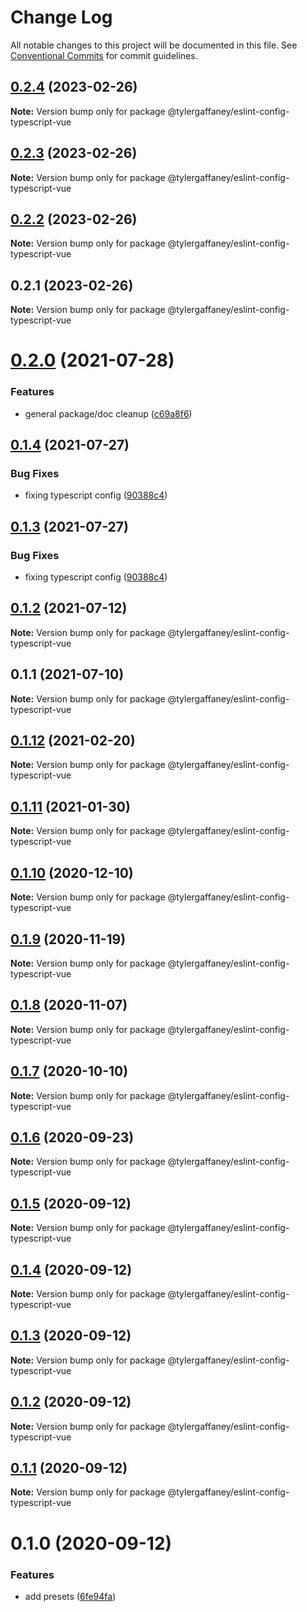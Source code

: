 # Change Log

All notable changes to this project will be documented in this file.
See [Conventional Commits](https://conventionalcommits.org) for commit guidelines.

## [0.2.4](https://github.com/tylergaffaney/configs/compare/@tylergaffaney/eslint-config-typescript-vue@0.2.3...@tylergaffaney/eslint-config-typescript-vue@0.2.4) (2023-02-26)

**Note:** Version bump only for package @tylergaffaney/eslint-config-typescript-vue





## [0.2.3](https://github.com/tylergaffaney/configs/compare/@tylergaffaney/eslint-config-typescript-vue@0.2.2...@tylergaffaney/eslint-config-typescript-vue@0.2.3) (2023-02-26)

**Note:** Version bump only for package @tylergaffaney/eslint-config-typescript-vue





## [0.2.2](https://github.com/tylergaffaney/configs/compare/@tylergaffaney/eslint-config-typescript-vue@0.2.1...@tylergaffaney/eslint-config-typescript-vue@0.2.2) (2023-02-26)

**Note:** Version bump only for package @tylergaffaney/eslint-config-typescript-vue





## 0.2.1 (2023-02-26)

**Note:** Version bump only for package @tylergaffaney/eslint-config-typescript-vue





# [0.2.0](https://github.com/tylergaffaney/configs/compare/@tylergaffaney/eslint-config-typescript-vue@0.1.4...@tylergaffaney/eslint-config-typescript-vue@0.2.0) (2021-07-28)


### Features

* general package/doc cleanup ([c69a8f6](https://github.com/tylergaffaney/configs/commit/c69a8f60a03531f44d7996955d48d522d9637427))





## [0.1.4](https://github.com/tylergaffaney/configs/compare/@tylergaffaney/eslint-config-typescript-vue@0.1.2...@tylergaffaney/eslint-config-typescript-vue@0.1.4) (2021-07-27)

### Bug Fixes

- fixing typescript config ([90388c4](https://github.com/tylergaffaney/configs/commit/90388c4a744ba11070f668e752123d549994c4fb))

## [0.1.3](https://github.com/tylergaffaney/configs/compare/@tylergaffaney/eslint-config-typescript-vue@0.1.2...@tylergaffaney/eslint-config-typescript-vue@0.1.3) (2021-07-27)

### Bug Fixes

- fixing typescript config ([90388c4](https://github.com/tylergaffaney/configs/commit/90388c4a744ba11070f668e752123d549994c4fb))

## [0.1.2](https://github.com/tylergaffaney/configs/compare/@tylergaffaney/eslint-config-typescript-vue@0.1.1...@tylergaffaney/eslint-config-typescript-vue@0.1.2) (2021-07-12)

**Note:** Version bump only for package @tylergaffaney/eslint-config-typescript-vue

## 0.1.1 (2021-07-10)

**Note:** Version bump only for package @tylergaffaney/eslint-config-typescript-vue

## [0.1.12](https://github.com/tylergaffaney/configs/compare/@tylergaffaney/eslint-config-typescript-vue@0.1.11...@tylergaffaney/eslint-config-typescript-vue@0.1.12) (2021-02-20)

**Note:** Version bump only for package @tylergaffaney/eslint-config-typescript-vue

## [0.1.11](https://github.com/tylergaffaney/configs/compare/@tylergaffaney/eslint-config-typescript-vue@0.1.10...@tylergaffaney/eslint-config-typescript-vue@0.1.11) (2021-01-30)

**Note:** Version bump only for package @tylergaffaney/eslint-config-typescript-vue

## [0.1.10](https://github.com/tylergaffaney/configs/compare/@tylergaffaney/eslint-config-typescript-vue@0.1.9...@tylergaffaney/eslint-config-typescript-vue@0.1.10) (2020-12-10)

**Note:** Version bump only for package @tylergaffaney/eslint-config-typescript-vue

## [0.1.9](https://github.com/tylergaffaney/configs/compare/@tylergaffaney/eslint-config-typescript-vue@0.1.8...@tylergaffaney/eslint-config-typescript-vue@0.1.9) (2020-11-19)

**Note:** Version bump only for package @tylergaffaney/eslint-config-typescript-vue

## [0.1.8](https://github.com/tylergaffaney/configs/compare/@tylergaffaney/eslint-config-typescript-vue@0.1.7...@tylergaffaney/eslint-config-typescript-vue@0.1.8) (2020-11-07)

**Note:** Version bump only for package @tylergaffaney/eslint-config-typescript-vue

## [0.1.7](https://github.com/tylergaffaney/configs/compare/@tylergaffaney/eslint-config-typescript-vue@0.1.6...@tylergaffaney/eslint-config-typescript-vue@0.1.7) (2020-10-10)

**Note:** Version bump only for package @tylergaffaney/eslint-config-typescript-vue

## [0.1.6](https://github.com/tylergaffaney/configs/compare/@tylergaffaney/eslint-config-typescript-vue@0.1.5...@tylergaffaney/eslint-config-typescript-vue@0.1.6) (2020-09-23)

**Note:** Version bump only for package @tylergaffaney/eslint-config-typescript-vue

## [0.1.5](https://github.com/tylergaffaney/configs/compare/@tylergaffaney/eslint-config-typescript-vue@0.1.4...@tylergaffaney/eslint-config-typescript-vue@0.1.5) (2020-09-12)

**Note:** Version bump only for package @tylergaffaney/eslint-config-typescript-vue

## [0.1.4](https://github.com/tylergaffaney/configs/compare/@tylergaffaney/eslint-config-typescript-vue@0.1.3...@tylergaffaney/eslint-config-typescript-vue@0.1.4) (2020-09-12)

**Note:** Version bump only for package @tylergaffaney/eslint-config-typescript-vue

## [0.1.3](https://github.com/tylergaffaney/configs/compare/@tylergaffaney/eslint-config-typescript-vue@0.1.2...@tylergaffaney/eslint-config-typescript-vue@0.1.3) (2020-09-12)

**Note:** Version bump only for package @tylergaffaney/eslint-config-typescript-vue

## [0.1.2](https://github.com/tylergaffaney/configs/compare/@tylergaffaney/eslint-config-typescript-vue@0.1.1...@tylergaffaney/eslint-config-typescript-vue@0.1.2) (2020-09-12)

**Note:** Version bump only for package @tylergaffaney/eslint-config-typescript-vue

## [0.1.1](https://github.com/tylergaffaney/configs/compare/@tylergaffaney/eslint-config-typescript-vue@0.1.0...@tylergaffaney/eslint-config-typescript-vue@0.1.1) (2020-09-12)

**Note:** Version bump only for package @tylergaffaney/eslint-config-typescript-vue

# 0.1.0 (2020-09-12)

### Features

- add presets ([6fe94fa](https://github.com/tylergaffaney/configs/commit/6fe94fae4ed9d80b18833c9e5a3f51f710ebda43))
